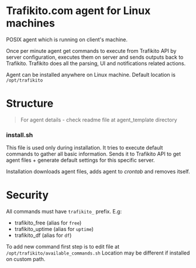 # Trafikito.com agent for Linux machines
POSIX agent which is running on client's machine. 

Once per minute agent get commands to execute from Trafikito API by server configuration, 
executes them on server and sends outputs back to Trafikito. 
Trafikito does all the parsing, UI and notifications related actions.

Agent can be installed anywhere on Linux machine. Default location is `/opt/trafikito` 

# Structure

>For agent details - check readme file at agent_template directory

### install.sh
This file is used only during installation. It tries to execute default commands to 
gather all basic information. Sends it to Trafikito API to get agent files + generate 
default settings for this specific server.

Installation downloads agent files, adds agent to *crontab* and removes itself.

# Security
All commands must have `trafikito_` prefix. E.g: 
- trafikito_free (alias for `free`)
- trafikito_uptime (alias for `uptime`)
- trafikito_df (alias for `df`)

To add new command first step is to edit file at `/opt/trafikito/available_commands.sh`
Location may be different if installed on custom path.